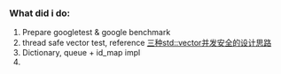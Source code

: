 ### What did i do:

1. Prepare googletest & google benchmark
2. thread safe vector test, reference [三种std::vector并发安全的设计思路](https://segmentfault.com/a/1190000041334904)
3. Dictionary, queue + id_map impl
4. 
